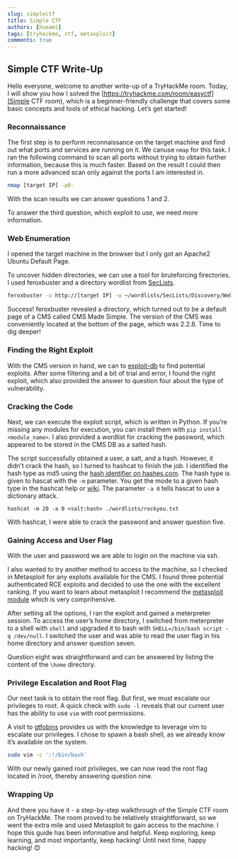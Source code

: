 ```yaml
---
slug: simplectf
title: Simple CTF
authors: [hueami]
tags: [tryhackme, ctf, metasploit]
comments: true
---
```


## Simple CTF Write-Up
Hello everyone, welcome to another write-up of a TryHackMe room. Today, I will show you how I solved the [https://tryhackme.com/room/easyctf](Simple CTF room), which is a beginner-friendly challenge that covers some basic concepts and tools of ethical hacking. Let’s get started!

### Reconnaissance

<!-- truncate -->

The first step is to perform reconnaissance on the target machine and find out what ports and services are running on it. We canuse `nmap` for this task. I ran the following command to scan all ports without trying to obtain further information, because this is much faster. Based on the result I could then run a more advanced scan only against the ports I am interested in.

```bash
nmap [target IP] -p0-
```

With the scan results we can answer questions 1 and 2.

To answer the third question, which exploit to use, we need more information.

### Web Enumeration
I opened the target machine in the browser but I only got an Apache2 Ubuntu Default Page.

To uncover hidden directories, we can use a tool for bruteforcing firectories. I used feroxbuster and a directory wordlist from [SecLists](https://github.com/danielmiessler/SecLists).

```bash
feroxbuster -u http://[target IP] -w ~/wordlists/SecLists/Discovery/Web-Content/directory-list-2.3-medium.txt
```

Success! feroxbuster revealed a directory, which turned out to be a default page of a CMS called CMS Made Simple. The version of the CMS was conveniently located at the bottom of the page, which was 2.2.8. Time to dig deeper! 

### Finding the Right Exploit
With the CMS version in hand, we can to [exploit-db](https://www.exploit-db.com/) to find potential exploits. After some filtering and a bit of trial and error, I found the right exploit, which also provided the answer to question four about the type of vulnerability.

### Cracking the Code
Next, we can execute the exploit script, which is written in Python. If you’re missing any modules for execution, you can install them with `pip install <module_name>`. I also provided a wordlist for cracking the password, which appeared to be stored in the CMS DB as a salted hash.

The script successfully obtained a user, a salt, and a hash. However, it didn’t crack the hash, so I turned to hashcat to finish the job. I identified the hash type as md5 using the [hash identifier on hashes.com](https://hashes.com/en/tools/hash_identifier). The hash type is given to hascat with the `-m` parameter. You get the mode to a given hash type in the hashcat help or [wiki](https://hashcat.net/wiki/doku.php?id=hashcat). The parameter `-a 0` tells hascat to use a dictionary attack. 

`hashcat -m 20 -a 0 <salt:hash> ./wordlists/rockyou.txt`

With hashcat, I were able to crack the password and answer question five.

### Gaining Access and User Flag
With the user and password we are able to login on the machine via ssh.

I also wanted to try another method to access to the machine, so I checked in Metasploit for any exploits available for the CMS. I found three potential authenticated RCE exploits and decided to use the one with the excellent ranking. If you want to learn about metasploit I recommend the [metasploit module](https://tryhackme.com/module/metasploit) which is very comprihensive.

After setting all the options, I ran the exploit and gained a meterpreter session. To access the user’s home directory, I switched from meterpreter to a shell with `shell` and upgraded it to bash with `SHELL=/bin/bash script -q /dev/null`. I switched the user and was able to read the user flag in his home directory and answer question seven.

Question eight was straightforward and can be answered by listing the content of the `\home` directory.

### Privilege Escalation and Root Flag
Our next task is to obtain the root flag. But first, we must escalate our privileges to root. A quick check with `sudo -l` reveals that our current user has the ability to use `vim` with root permissions.

A visit to [gtfobins](https://gtfobins.github.io/gtfobins/vim/#sudo) provides us with the knowledge to leverage vim to escalate our privileges. I chose to spawn a bash shell, as we already know it’s available on the system.

```bash
sudo vim -c ':!/bin/bash'
```

With our newly gained root privileges, we can now read the root flag located in /root, thereby answering question nine.

### Wrapping Up
And there you have it - a step-by-step walkthrough of the Simple CTF room on TryHackMe. The room proved to be relatively straightforward, so we went the extra mile and used Metasploit to gain access to the machine. I hope this guide has been informative and helpful. Keep exploring, keep learning, and most importantly, keep hacking! Until next time, happy hacking! 😊